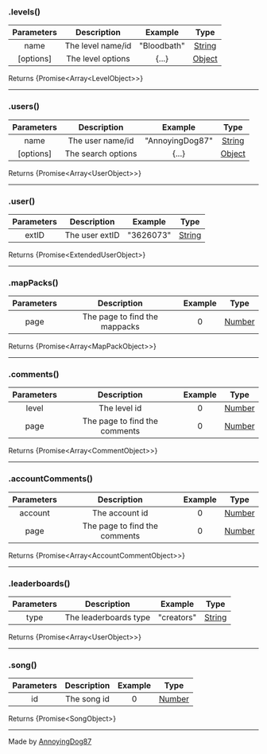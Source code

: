 ### .levels()


| Parameters | Description | Example | Type |
| :---: | :---: | :---: | :---: |
| name | The level name/id | "Bloodbath" | [String](https://developer.mozilla.org/pt-BR/docs/Web/JavaScript/Reference/Global_Objects/String) |
| [options] | The level options | {...} | [Object](https://developer.mozilla.org/pt-BR/docs/Web/JavaScript/Reference/Global_Objects/Object) |

Returns {Promise\<Array\<LevelObject\>>}

---

### .users()


| Parameters | Description | Example | Type |
| :---: | :---: | :---: | :---: |
| name | The user name/id | "AnnoyingDog87" | [String](https://developer.mozilla.org/pt-BR/docs/Web/JavaScript/Reference/Global_Objects/String) |
| [options] | The search options | {...} | [Object](https://developer.mozilla.org/pt-BR/docs/Web/JavaScript/Reference/Global_Objects/Object) |

Returns {Promise\<Array\<UserObject\>>}

---

### .user()


| Parameters | Description | Example | Type |
| :---: | :---: | :---: | :---: |
| extID | The user extID | "3626073" | [String](https://developer.mozilla.org/pt-BR/docs/Web/JavaScript/Reference/Global_Objects/String) |

Returns {Promise\<ExtendedUserObject\>}

---

### .mapPacks()


| Parameters | Description | Example | Type |
| :---: | :---: | :---: | :---: |
| page | The page to find the mappacks | 0 | [Number](https://developer.mozilla.org/pt-BR/docs/Web/JavaScript/Reference/Global_Objects/Number) |

Returns {Promise\<Array\<MapPackObject\>>}

---

### .comments()


| Parameters | Description | Example | Type |
| :---: | :---: | :---: | :---: |
| level | The level id | 0 | [Number](https://developer.mozilla.org/pt-BR/docs/Web/JavaScript/Reference/Global_Objects/Number) |
| page | The page to find the comments | 0 | [Number](https://developer.mozilla.org/pt-BR/docs/Web/JavaScript/Reference/Global_Objects/Number) |

Returns {Promise\<Array\<CommentObject\>>}

---

### .accountComments()


| Parameters | Description | Example | Type |
| :---: | :---: | :---: | :---: |
| account | The account id | 0 | [Number](https://developer.mozilla.org/pt-BR/docs/Web/JavaScript/Reference/Global_Objects/Number) |
| page | The page to find the comments | 0 | [Number](https://developer.mozilla.org/pt-BR/docs/Web/JavaScript/Reference/Global_Objects/Number) |

Returns {Promise\<Array\<AccountCommentObject\>>}

---

### .leaderboards()


| Parameters | Description | Example | Type |
| :---: | :---: | :---: | :---: |
| type | The leaderboards type | "creators" | [String](https://developer.mozilla.org/pt-BR/docs/Web/JavaScript/Reference/Global_Objects/String) |

Returns {Promise\<Array\<UserObject\>\>}

---

### .song()


| Parameters | Description | Example | Type |
| :---: | :---: | :---: | :---: |
| id | The song id | 0 | [Number](https://developer.mozilla.org/pt-BR/docs/Web/JavaScript/Reference/Global_Objects/Number) |

Returns {Promise\<SongObject\>}



---

Made by [AnnoyingDog87](https://github.com/annoyingdog87/)